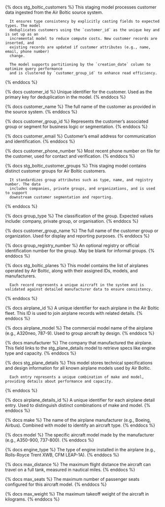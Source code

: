 {% docs stg_boltic_customers %}
      This staging model processes customer data ingested from the Air Boltic source system.

      It ensures type consistency by explicitly casting fields to expected types. The model
      deduplicates customers using the `customer_id` as the unique key and is set up as an
      incremental model to reduce compute costs. New customer records are inserted, and
      existing records are updated if customer attributes (e.g., name, email, phone number)
      change.

      The model supports partitioning by the `creation_date` column to optimize query performance
      and is clustered by `customer_group_id` to enhance read efficiency.
{% enddocs %}

{% docs customer_id %}
Unique identifier for the customer. Used as the primary key for deduplication in the model.
{% enddocs %}

{% docs customer_name %}
The full name of the customer as provided in the source system.
{% enddocs %}

{% docs customer_group_id %}
Represents the customer’s associated group or segment for business logic or segmentation.
{% enddocs %}

{% docs customer_email %}
Customer’s email address for communication and identification.
{% enddocs %}

{% docs customer_phone_number %}
Most recent phone number on file for the customer, used for contact and verification.
{% enddocs %}

{% docs stg_boltic_customer_groups %}
      This staging model contains distinct customer groups for Air Boltic customers.

      It standardizes group attributes such as type, name, and registry number. The data
      includes companies, private groups, and organizations, and is used to support
      downstream customer segmentation and reporting.
{% enddocs %}

{% docs group_type %}
The classification of the group. Expected values include: company, private group, or organisation.
{% enddocs %}

{% docs customer_group_name %}
The full name of the customer group or organization. Used for display and reporting purposes.
{% enddocs %}

{% docs group_registry_number %}
An optional registry or official identification number for the group. May be blank for informal groups.
{% enddocs %}

{% docs stg_boltic_planes %}
      This model contains the list of airplanes operated by Air Boltic, along with their assigned IDs, models, and manufacturers.

      Each record represents a unique aircraft in the system and is validated against detailed manufacturer data to ensure consistency.
{% enddocs %}

{% docs airplane_id %}
A unique identifier for each airplane in the Air Boltic fleet. This ID is used to join airplane records with related details.
{% enddocs %}

{% docs airplane_model %}
The commercial model name of the airplane (e.g., A320neo, 787-9). Used to group aircraft by design.
{% enddocs %}

{% docs manufacturer %}
The company that manufactured the airplane. This field links to the stg_plane_details model to retrieve specs like engine type and capacity.
{% enddocs %}


{% docs stg_plane_details %}
      This model stores technical specifications and design information for all known airplane models used by Air Boltic.

      Each entry represents a unique combination of make and model, providing details about performance and capacity.
{% enddocs %}

{% docs airplane_details_id %}
A unique identifier for each airplane detail entry. Used to distinguish distinct combinations of make and model.
{% enddocs %}

{% docs make %}
The name of the airplane manufacturer (e.g., Boeing, Airbus). Combined with model to identify an aircraft type.
{% enddocs %}

{% docs model %}
The specific aircraft model made by the manufacturer (e.g., A350-900, 737-800).
{% enddocs %}

{% docs engine_type %}
The type of engine installed in the airplane (e.g., Rolls-Royce Trent XWB, CFM LEAP-1A).
{% enddocs %}

{% docs max_distance %}
The maximum flight distance the aircraft can travel on a full tank, measured in nautical miles.
{% enddocs %}

{% docs max_seats %}
The maximum number of passenger seats configured for this aircraft model.
{% enddocs %}

{% docs max_weight %}
The maximum takeoff weight of the aircraft in kilograms.
{% enddocs %}